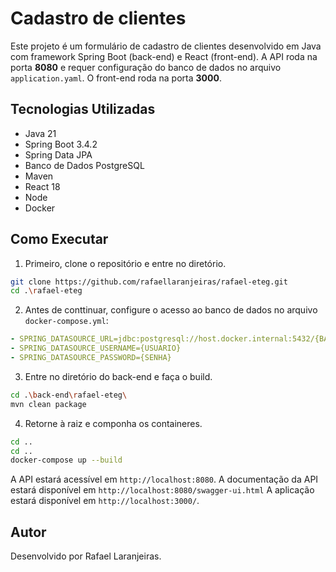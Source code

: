 
# Cadastro de clientes
Este projeto é um formulário de cadastro de clientes desenvolvido em Java com framework Spring Boot (back-end) e React (front-end). A API roda na porta **8080** e requer configuração do banco de dados no arquivo `application.yaml`. O front-end roda na porta **3000**.

## Tecnologias Utilizadas
- Java 21
- Spring Boot 3.4.2
- Spring Data JPA
- Banco de Dados PostgreSQL
- Maven
- React 18
- Node
- Docker
  
## Como Executar
1. Primeiro, clone o repositório e entre no diretório.
 ```sh
 git clone https://github.com/rafaellaranjeiras/rafael-eteg.git
 cd .\rafael-eteg
 ```
 2. Antes de conttinuar, configure o acesso ao banco de dados no arquivo
`docker-compose.yml`:

```yaml
- SPRING_DATASOURCE_URL=jdbc:postgresql://host.docker.internal:5432/{BANCO}
- SPRING_DATASOURCE_USERNAME={USUARIO}
- SPRING_DATASOURCE_PASSWORD={SENHA}
```

 3. Entre no diretório do back-end e faça o build.
 ```sh
 cd .\back-end\rafael-eteg\
 mvn clean package
 ```
 4. Retorne à raiz e componha os containeres.
 ``` sh
 cd ..
 cd ..
 docker-compose up --build
 ```
A API estará acessível em `http://localhost:8080`.
A documentação da API estará disponível em `http://localhost:8080/swagger-ui.html`
A aplicação estará disponível em `http://localhost:3000/`.

## Autor
Desenvolvido por Rafael Laranjeiras.

